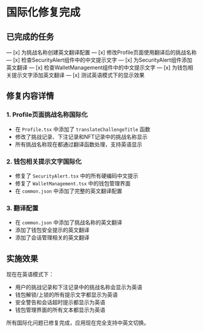 # 国际化修复完成

## 已完成的任务

— [x] 为挑战名称创建英文翻译配置
— [x] 修改Profile页面使用翻译后的挑战名称
— [x] 检查SecurityAlert组件中的中文提示文字
— [x] 为SecurityAlert组件添加英文翻译
— [x] 检查WalletManagement组件中的中文提示文字
— [x] 为钱包相关提示文字添加英文翻译
— [x] 测试英语模式下的显示效果

## 修复内容详情

### 1. Profile页面挑战名称国际化
- 在 `Profile.tsx` 中添加了 `translateChallengeTitle` 函数
- 修改了挑战记录、下注记录和NFT记录中的挑战名称显示
- 所有挑战名称现在都通过翻译函数处理，支持英语显示

### 2. 钱包相关提示文字国际化
- 修复了 `SecurityAlert.tsx` 中的所有硬编码中文提示
- 修复了 `WalletManagement.tsx` 中的钱包管理界面
- 在 `common.json` 中添加了完整的英文翻译配置

### 3. 翻译配置
- 在 `common.json` 中添加了挑战名称的英文翻译
- 添加了钱包安全提示的英文翻译
- 添加了会话管理相关的英文翻译

## 实施效果
现在在英语模式下：
- 用户的挑战记录和下注记录中的挑战名称会显示为英语
- 钱包解锁/上锁的所有提示文字都显示为英语
- 安全警告和会话超时提示都显示为英语
- 钱包管理界面的所有文本都显示为英语

所有国际化问题已修复完成，应用现在完全支持中英文切换。